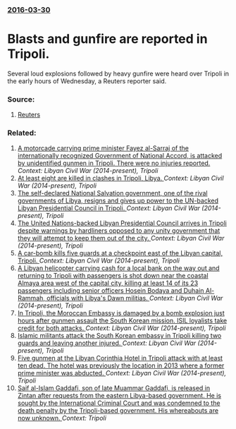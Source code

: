 ### [2016-03-30](/news/2016/03/30/index.md)

# Blasts and gunfire are reported in Tripoli. 

Several loud explosions followed by heavy gunfire were heard over Tripoli in the early hours of Wednesday, a Reuters reporter said.


### Source:

1. [Reuters](http://www.reuters.com/article/us-libya-security-idUSKCN0WW01A)

### Related:

1. [A motorcade carrying prime minister Fayez al-Sarraj of the internationally recognized Government of National Accord, is attacked by unidentified gunmen in Tripoli. There were no injuries reported. ](/news/2017/02/20/a-motorcade-carrying-prime-minister-fayez-al-sarraj-of-the-internationally-recognized-government-of-national-accord-is-attacked-by-unidenti.md) _Context: Libyan Civil War (2014-present), Tripoli_
2. [ At least eight are killed in clashes in Tripoli, Libya. ](/news/2016/12/2/at-least-eight-are-killed-in-clashes-in-tripoli-libya.md) _Context: Libyan Civil War (2014-present), Tripoli_
3. [The self-declared National Salvation government, one of the rival governments of Libya, resigns and gives up power to the UN-backed Libyan Presidential Council in Tripoli. ](/news/2016/04/6/the-self-declared-national-salvation-government-one-of-the-rival-governments-of-libya-resigns-and-gives-up-power-to-the-un-backed-libyan-p.md) _Context: Libyan Civil War (2014-present), Tripoli_
4. [The United Nations-backed Libyan Presidential Council arrives in Tripoli despite warnings by hardliners opposed to any unity government that they will attempt to keep them out of the city. ](/news/2016/03/30/the-united-nations-backed-libyan-presidential-council-arrives-in-tripoli-despite-warnings-by-hardliners-opposed-to-any-unity-government-that.md) _Context: Libyan Civil War (2014-present), Tripoli_
5. [A car-bomb kills five guards at a checkpoint east of the Libyan capital, Tripoli. ](/news/2015/11/24/a-car-bomb-kills-five-guards-at-a-checkpoint-east-of-the-libyan-capital-tripoli.md) _Context: Libyan Civil War (2014-present), Tripoli_
6. [A Libyan helicopter carrying cash for a local bank on the way out and  returning to Tripoli with passengers is shot down near the coastal Almaya area west of the capital city, killing at least 14 of its 23 passengers including senior officers Hosein Bodaya and Duhain Al-Rammah, officials with Libya's Dawn militias. ](/news/2015/10/27/a-libyan-helicopter-carrying-cash-for-a-local-bank-on-the-way-out-and-returning-to-tripoli-with-passengers-is-shot-down-near-the-coastal-al.md) _Context: Libyan Civil War (2014-present), Tripoli_
7. [In Tripoli, the Moroccan Embassy is damaged by a bomb explosion just hours after gunmen assault the South Korean mission. ISIL loyalists take credit for both attacks.  ](/news/2015/04/13/in-tripoli-the-moroccan-embassy-is-damaged-by-a-bomb-explosion-just-hours-after-gunmen-assault-the-south-korean-mission-isil-loyalists-tak.md) _Context: Libyan Civil War (2014-present), Tripoli_
8. [Islamic militants attack the South Korean embassy in Tripoli killing two guards and leaving another injured. ](/news/2015/04/12/islamic-militants-attack-the-south-korean-embassy-in-tripoli-killing-two-guards-and-leaving-another-injured.md) _Context: Libyan Civil War (2014-present), Tripoli_
9. [Five gunmen at the Libyan Corinthia Hotel in Tripoli attack with at least ten dead. The hotel was previously the location in 2013 where a former prime minister was abducted. ](/news/2015/01/27/five-gunmen-at-the-libyan-corinthia-hotel-in-tripoli-attack-with-at-least-ten-dead-the-hotel-was-previously-the-location-in-2013-where-a-fo.md) _Context: Libyan Civil War (2014-present), Tripoli_
10. [Saif al-Islam Gaddafi, son of late Muammar Gaddafi, is released in Zintan after requests from the eastern Libya-based government. He is sought by the International Criminal Court and was condemned to the death penalty by the Tripoli-based government. His whereabouts are now unknown. ](/news/2017/06/11/saif-al-islam-gaddafi-son-of-late-muammar-gaddafi-is-released-in-zintan-after-requests-from-the-eastern-libya-based-government-he-is-soug.md) _Context: Tripoli_
